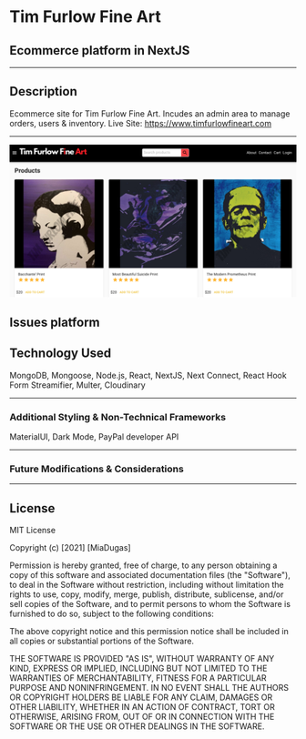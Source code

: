 # Tim Furlow Fine Art

## Ecommerce platform in NextJS

<hr>

## Description
Ecommerce site for Tim Furlow Fine Art. Incudes an admin area to manage orders, users & inventory.
Live Site: https://www.timfurlowfineart.com
<hr>

 ![Main View](https://github.com/miadugas/timfurlow_artsite/blob/main/tffa01.png)

## Issues platform

<!-- Removed JSON.Parse from Store.js lines #5-#18
const initialState = {
  darkMode: Cookies.get('darkMode') === 'ON' ? true : false,
  cart: {
    cartItems: Cookies.get('cartItems')
      ? (Cookies.get('cartItems'))
      : [],
    shippingAddress: Cookies.get('shippingAddress')
      ? (Cookies.get('shippingAddress'))
      : {},
  },
  userInfo: Cookies.get('userInfo')
    ? (Cookies.get('userInfo'))
    : null,
}; 
///////////////////
Math round2 in placeorder ??? check on that 
///////////////////

-->


## Technology Used

MongoDB, Mongoose, Node.js, React, NextJS, Next Connect, React Hook Form
Streamifier, Multer, Cloudinary
<hr>

### Additional Styling & Non-Technical Frameworks

MaterialUI, Dark Mode, PayPal developer API

<hr>

### Future Modifications & Considerations

<hr>

## License

MIT License

Copyright (c) [2021] [MiaDugas]

Permission is hereby granted, free of charge, to any person obtaining a copy
of this software and associated documentation files (the "Software"), to deal
in the Software without restriction, including without limitation the rights
to use, copy, modify, merge, publish, distribute, sublicense, and/or sell
copies of the Software, and to permit persons to whom the Software is
furnished to do so, subject to the following conditions:

The above copyright notice and this permission notice shall be included in all
copies or substantial portions of the Software.

THE SOFTWARE IS PROVIDED "AS IS", WITHOUT WARRANTY OF ANY KIND, EXPRESS OR
IMPLIED, INCLUDING BUT NOT LIMITED TO THE WARRANTIES OF MERCHANTABILITY,
FITNESS FOR A PARTICULAR PURPOSE AND NONINFRINGEMENT. IN NO EVENT SHALL THE
AUTHORS OR COPYRIGHT HOLDERS BE LIABLE FOR ANY CLAIM, DAMAGES OR OTHER
LIABILITY, WHETHER IN AN ACTION OF CONTRACT, TORT OR OTHERWISE, ARISING FROM,
OUT OF OR IN CONNECTION WITH THE SOFTWARE OR THE USE OR OTHER DEALINGS IN THE
SOFTWARE.